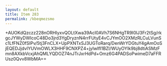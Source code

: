 ```yaml
---
layout: default
title: Item 283
permalink: /kbeqmezsmo
---
```


+AUOKdQzczz228nORHIyxvQOLtXwa39AcI0AVh7S6NHgTR9I0lJ3Fr2tSg/rkgcJYWyDWIcoC48Do3jrd3YgDryznN4rrFUtyE4vCJYmOO2XMzRLCuLVunSc1LfFNZ0fSIPv/5tj3FnCLX+UpPXNTxSJ3UGToRarq/DenWrYDGtuY4gAmOoSjEQEDJjdvlYUVmOWLX3HHF9CNXPZ4+jyIwIfI1BZl/WUyOYIk9bj8dtiASMzFmn8AXkbVcxjAhQMLYQDOZ74nJTrJxrHdPd+Omz6G4PADSoPwimeD7aFFRUsz0Qvv8WbMA==